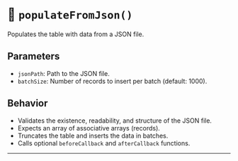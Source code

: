 # 📄 `populateFromJson()`

Populates the table with data from a JSON file.

## Parameters
- `jsonPath`: Path to the JSON file.
- `batchSize`: Number of records to insert per batch (default: 1000).

## Behavior
- Validates the existence, readability, and structure of the JSON file.
- Expects an array of associative arrays (records).
- Truncates the table and inserts the data in batches.
- Calls optional `beforeCallback` and `afterCallback` functions.

---